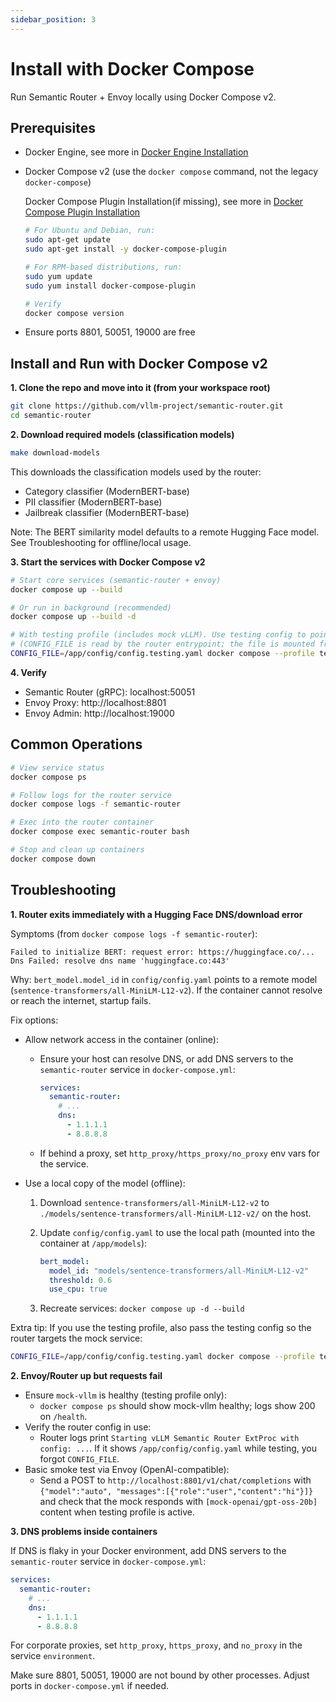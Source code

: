 ```yaml
---
sidebar_position: 3
---
```


# Install with Docker Compose

Run Semantic Router + Envoy locally using Docker Compose v2.

## Prerequisites

- Docker Engine, see more in [Docker Engine Installation](https://docs.docker.com/engine/install/) 
- Docker Compose v2 (use the `docker compose` command, not the legacy `docker-compose`)

  Docker Compose Plugin Installation(if missing), see more in [Docker Compose Plugin Installation](https://docs.docker.com/compose/install/linux/#install-using-the-repository)

  ```bash
  # For Ubuntu and Debian, run:
  sudo apt-get update
  sudo apt-get install -y docker-compose-plugin

  # For RPM-based distributions, run:
  sudo yum update
  sudo yum install docker-compose-plugin

  # Verify
  docker compose version
  ```

- Ensure ports 8801, 50051, 19000 are free

## Install and Run with Docker Compose v2

**1. Clone the repo and move into it (from your workspace root)**

```bash
git clone https://github.com/vllm-project/semantic-router.git
cd semantic-router
```

**2. Download required models (classification models)**

```bash
make download-models
```

This downloads the classification models used by the router:

- Category classifier (ModernBERT-base)
- PII classifier (ModernBERT-base)
- Jailbreak classifier (ModernBERT-base)

Note: The BERT similarity model defaults to a remote Hugging Face model. See Troubleshooting for offline/local usage.

**3. Start the services with Docker Compose v2**

```bash
# Start core services (semantic-router + envoy)
docker compose up --build

# Or run in background (recommended)
docker compose up --build -d

# With testing profile (includes mock vLLM). Use testing config to point router at the mock endpoint:
# (CONFIG_FILE is read by the router entrypoint; the file is mounted from ./config)
CONFIG_FILE=/app/config/config.testing.yaml docker compose --profile testing up --build
```

**4. Verify**

- Semantic Router (gRPC): localhost:50051
- Envoy Proxy: http://localhost:8801
- Envoy Admin: http://localhost:19000

## Common Operations

```bash
# View service status
docker compose ps

# Follow logs for the router service
docker compose logs -f semantic-router

# Exec into the router container
docker compose exec semantic-router bash

# Stop and clean up containers
docker compose down
```

## Troubleshooting

**1. Router exits immediately with a Hugging Face DNS/download error**

Symptoms (from `docker compose logs -f semantic-router`):

```
Failed to initialize BERT: request error: https://huggingface.co/... Dns Failed: resolve dns name 'huggingface.co:443'
```

Why: `bert_model.model_id` in `config/config.yaml` points to a remote model (`sentence-transformers/all-MiniLM-L12-v2`). If the container cannot resolve or reach the internet, startup fails.

Fix options:

- Allow network access in the container (online):

  - Ensure your host can resolve DNS, or add DNS servers to the `semantic-router` service in `docker-compose.yml`:

    ```yaml
    services:
      semantic-router:
        # ...
        dns:
          - 1.1.1.1
          - 8.8.8.8
    ```

  - If behind a proxy, set `http_proxy/https_proxy/no_proxy` env vars for the service.

- Use a local copy of the model (offline):

  1. Download `sentence-transformers/all-MiniLM-L12-v2` to `./models/sentence-transformers/all-MiniLM-L12-v2/` on the host.
  2. Update `config/config.yaml` to use the local path (mounted into the container at `/app/models`):

      ```yaml
      bert_model:
        model_id: "models/sentence-transformers/all-MiniLM-L12-v2"
        threshold: 0.6
        use_cpu: true
      ```

  3. Recreate services: `docker compose up -d --build`

Extra tip: If you use the testing profile, also pass the testing config so the router targets the mock service:

```bash
CONFIG_FILE=/app/config/config.testing.yaml docker compose --profile testing up --build
```

**2. Envoy/Router up but requests fail**

- Ensure `mock-vllm` is healthy (testing profile only):
  - `docker compose ps` should show mock-vllm healthy; logs show 200 on `/health`.
- Verify the router config in use:
  - Router logs print `Starting vLLM Semantic Router ExtProc with config: ...`. If it shows `/app/config/config.yaml` while testing, you forgot `CONFIG_FILE`.
- Basic smoke test via Envoy (OpenAI-compatible):
  - Send a POST to `http://localhost:8801/v1/chat/completions` with `{"model":"auto", "messages":[{"role":"user","content":"hi"}]}` and check that the mock responds with `[mock-openai/gpt-oss-20b]` content when testing profile is active.

**3. DNS problems inside containers**

If DNS is flaky in your Docker environment, add DNS servers to the `semantic-router` service in `docker-compose.yml`:

```yaml
services:
  semantic-router:
    # ...
    dns:
      - 1.1.1.1
      - 8.8.8.8
```

For corporate proxies, set `http_proxy`, `https_proxy`, and `no_proxy` in the service `environment`.

Make sure 8801, 50051, 19000 are not bound by other processes. Adjust ports in `docker-compose.yml` if needed.
